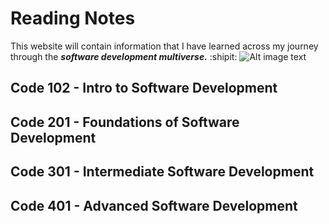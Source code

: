 # Reading Notes

This website will contain information that I have learned across my journey through the ***software development multiverse.*** :shipit:
![Alt image text](https://i.picsum.photos/id/0/200/200.jpg?hmac=RZmZI0kb9l_aRWHFyOZUGyc8xsyV30HOJX8a4wuHWkA)

## Code 102 - Intro to Software Development

## Code 201 - Foundations of Software Development

## Code 301 - Intermediate Software Development

## Code 401 - Advanced Software Development
